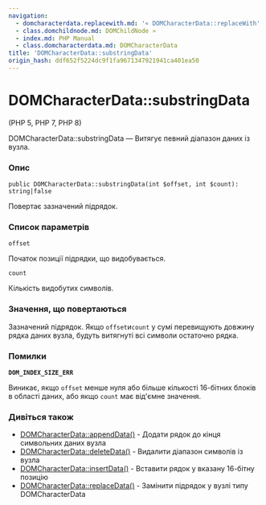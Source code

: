 ```yaml
---
navigation:
  - domcharacterdata.replacewith.md: '« DOMCharacterData::replaceWith'
  - class.domchildnode.md: DOMChildNode »
  - index.md: PHP Manual
  - class.domcharacterdata.md: DOMCharacterData
title: 'DOMCharacterData::substringData'
origin_hash: ddf652f5224dc9f1fa9671347921941ca401ea50
---
```

# DOMCharacterData::substringData

(PHP 5, PHP 7, PHP 8)

DOMCharacterData::substringData — Витягує певний діапазон даних із вузла.

### Опис

```methodsynopsis
public DOMCharacterData::substringData(int $offset, int $count): string|false
```

Повертає зазначений підрядок.

### Список параметрів

`offset`

Початок позиції підрядки, що видобувається.

`count`

Кількість видобутих символів.

### Значення, що повертаються

Зазначений підрядок. Якщо `offset`и`count` у сумі перевищують довжину рядка даних вузла, будуть витягнуті всі символи остаточно рядка.

### Помилки

**`DOM_INDEX_SIZE_ERR`**

Виникає, якщо `offset` менше нуля або більше кількості 16-бітних блоків в області даних, або якщо `count` має від'ємне значення.

### Дивіться також

-   [DOMCharacterData::appendData()](domcharacterdata.appenddata.md) \- Додати рядок до кінця символьних даних вузла
-   [DOMCharacterData::deleteData()](domcharacterdata.deletedata.md) \- Видалити діапазон символів із вузла
-   [DOMCharacterData::insertData()](domcharacterdata.insertdata.md) \- Вставити рядок у вказану 16-бітну позицію
-   [DOMCharacterData::replaceData()](domcharacterdata.replacedata.md) \- Замінити підрядок у вузлі типу DOMCharacterData
